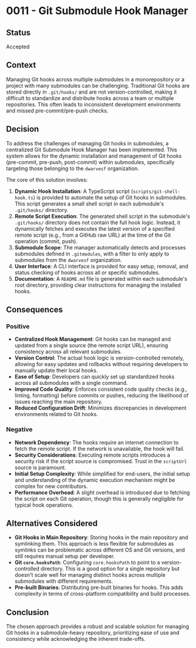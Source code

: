 # 0011 - Git Submodule Hook Manager

## Status

Accepted

## Context

Managing Git hooks across multiple submodules in a monorepository or a project with many submodules can be challenging. Traditional Git hooks are stored directly in `.git/hooks/` and are not version-controlled, making it difficult to standardize and distribute hooks across a team or multiple repositories. This often leads to inconsistent development environments and missed pre-commit/pre-push checks.

## Decision

To address the challenges of managing Git hooks in submodules, a centralized Git Submodule Hook Manager has been implemented. This system allows for the dynamic installation and management of Git hooks (pre-commit, pre-push, post-commit) within submodules, specifically targeting those belonging to the `dwarvesf` organization.

The core of this solution involves:

1.  **Dynamic Hook Installation**: A TypeScript script (`scripts/git-shell-hook.ts`) is provided to automate the setup of Git hooks in submodules. This script generates a small shell script in each submodule's `.git/hooks/` directory.
2.  **Remote Script Execution**: The generated shell script in the submodule's `.git/hooks/` directory does not contain the full hook logic. Instead, it dynamically fetches and executes the latest version of a specified remote script (e.g., from a GitHub raw URL) at the time of the Git operation (commit, push).
3.  **Submodule Scope**: The manager automatically detects and processes submodules defined in `.gitmodules`, with a filter to only apply to submodules from the `dwarvesf` organization.
4.  **User Interface**: A CLI interface is provided for easy setup, removal, and status checking of hooks across all or specific submodules.
5.  **Documentation**: A `README.md` file is generated within each submodule's root directory, providing clear instructions for managing the installed hooks.

## Consequences

### Positive

- **Centralized Hook Management**: Git hooks can be managed and updated from a single source (the remote script URL), ensuring consistency across all relevant submodules.
- **Version Control**: The actual hook logic is version-controlled remotely, allowing for easy updates and rollbacks without requiring developers to manually update their local hooks.
- **Ease of Setup**: Developers can quickly set up standardized hooks across all submodules with a single command.
- **Improved Code Quality**: Enforces consistent code quality checks (e.g., linting, formatting) before commits or pushes, reducing the likelihood of issues reaching the main repository.
- **Reduced Configuration Drift**: Minimizes discrepancies in development environments related to Git hooks.

### Negative

- **Network Dependency**: The hooks require an internet connection to fetch the remote script. If the network is unavailable, the hook will fail.
- **Security Considerations**: Executing remote scripts introduces a security risk if the script source is compromised. Trust in the `scriptUrl` source is paramount.
- **Initial Setup Complexity**: While simplified for end-users, the initial setup and understanding of the dynamic execution mechanism might be complex for new contributors.
- **Performance Overhead**: A slight overhead is introduced due to fetching the script on each Git operation, though this is generally negligible for typical hook operations.

## Alternatives Considered

- **Git Hooks in Main Repository**: Storing hooks in the main repository and symlinking them. This approach is less flexible for submodules as symlinks can be problematic across different OS and Git versions, and still requires manual setup per developer.
- **Git `core.hooksPath`**: Configuring `core.hooksPath` to point to a version-controlled directory. This is a good option for a single repository but doesn't scale well for managing distinct hooks across multiple submodules with different requirements.
- **Pre-built Binaries**: Distributing pre-built binaries for hooks. This adds complexity in terms of cross-platform compatibility and build processes.

## Conclusion

The chosen approach provides a robust and scalable solution for managing Git hooks in a submodule-heavy repository, prioritizing ease of use and consistency while acknowledging the inherent trade-offs.

